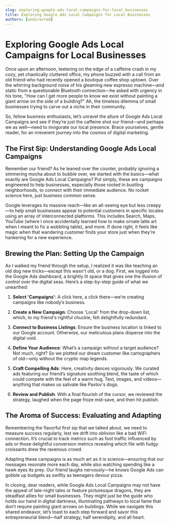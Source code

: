 ```yaml
---
slug: exploring-google-ads-local-campaigns-for-local-businesses
title: Exploring Google Ads Local Campaigns for Local Businesses
authors: [undirected]
---
```


# Exploring Google Ads Local Campaigns for Local Businesses

Once upon an afternoon, teetering on the edge of a caffeine crash in my cozy, yet chaotically cluttered office, my phone buzzed with a call from an old friend who had recently opened a boutique coffee shop uptown. Over the whirring background noise of his gleaming new espresso machine—and static from a questionable Bluetooth connection—he asked with urgency in his tone, "How can I get more people to know we exist without painting a giant arrow on the side of a building?" Ah, the timeless dilemma of small businesses trying to carve out a niche in their community.

So, fellow business enthusiasts, let’s unravel the allure of Google Ads Local Campaigns and see if they’re just the caffeine shot our friend—and perhaps we as well—need to invigorate our local presence. Brace yourselves, gentle reader, for an irreverent journey into the cosmos of digital marketing.

## The First Sip: Understanding Google Ads Local Campaigns

Remember our friend? As he leaned over the counter, probably ignoring a simmering mocha about to bubble over, we started with the basics—what exactly are Google Ads Local Campaigns? Put simply, these are campaigns engineered to help businesses, especially those rooted in bustling neighborhoods, to connect with their immediate audience. No rocket science here, just business common sense.

Google leverages its massive reach—like an all-seeing eye but less creepy—to help small businesses appear to potential customers in specific locales using an array of interconnected platforms. This includes Search, Maps, YouTube (where I once accidentally learned how to make ornate latte art when I meant to fix a wobbling table), and more. If done right, it feels like magic when that wandering customer finds your store just when they’re hankering for a new experience.

## Brewing the Plan: Setting Up the Campaign

As I walked my friend through the setup, I realized it was like teaching an old dog new tricks—except this wasn't old, or a dog. First, we logged into the Google Ads dashboard, a brightly lit space that gives one the illusion of control over the digital seas. Here’s a step-by-step guide of what we unearthed:

1. **Select 'Campaigns'**: A click here, a click there—we’re creating campaigns like nobody’s business.
   
2. **Create a New Campaign**: Choose 'Local' from the drop-down list, which, to my friend's rightful chuckle, felt delightfully redundant.
   
3. **Connect to Business Listings**: Ensure the business location is linked to our Google account. Otherwise, our meticulous plans disperse into the digital void.

4. **Define Your Audience**: What’s a campaign without a target audience? Not much, right? So we plotted our dream customer like cartographers of old—only without the cryptic map legends.

5. **Craft Compelling Ads**: Here, creativity dances vigorously. We curated ads featuring our friend’s signature soothing blend, the taste of which could compete with the feel of a warm hug. Text, images, and videos—anything that makes us salivate like Pavlov's dogs.

6. **Review and Publish**: With a final flourish of the cursor, we reviewed the strategy, laughed when the page froze mid-save, and then hit publish.

## The Aroma of Success: Evaluating and Adapting

Remembering the flavorful first sip that we talked about, we need to measure success regularly, lest we drift into oblivion like a bad WiFi connection. It’s crucial to track metrics such as foot traffic influenced by ads or those delightful conversion metrics revealing which file with fudgy croissants drew the ravenous crowd.

Adapting these campaigns is as much art as it is science—ensuring that our messages resonate more each day, while also watching spending like a hawk eyes its prey. Our friend laughs nervously—he knows Google Ads can gobble up budgets as swiftly as teenagers devour pizza.

In closing, dear readers, while Google Ads Local Campaigns may not have the appeal of late-night tales or feature picturesque dragons, they are steadfast allies for small businesses. They might just be the guide who holds our hand in digital darkness, illuminating pathways to local fame that don’t require painting giant arrows on buildings. While we navigate this shared endeavor, let’s toast to each step forward and savor this entrepreneurial blend—half strategy, half serendipity, and all heart.